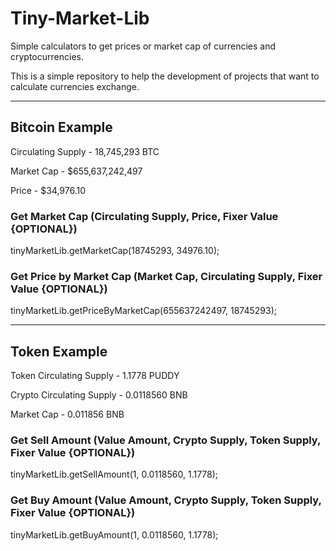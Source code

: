 # Tiny-Market-Lib
Simple calculators to get prices or market cap of currencies and cryptocurrencies.

This is a simple repository to help the development of projects that want to calculate currencies exchange.

<hr/>

## Bitcoin Example

Circulating Supply - 18,745,293 BTC

Market Cap - $655,637,242,497

Price - $34,976.10

### Get Market Cap (Circulating Supply, Price, Fixer Value {OPTIONAL})
tinyMarketLib.getMarketCap(18745293, 34976.10);

### Get Price by Market Cap (Market Cap, Circulating Supply, Fixer Value {OPTIONAL})
tinyMarketLib.getPriceByMarketCap(655637242497, 18745293);

<hr/>

## Token Example

Token Circulating Supply - 1.1778 PUDDY

Crypto Circulating Supply - 0.0118560 BNB

Market Cap - 0.011856 BNB

### Get Sell Amount (Value Amount, Crypto Supply, Token Supply, Fixer Value {OPTIONAL})
tinyMarketLib.getSellAmount(1, 0.0118560, 1.1778);

### Get Buy Amount (Value Amount, Crypto Supply, Token Supply, Fixer Value {OPTIONAL})
tinyMarketLib.getBuyAmount(1, 0.0118560, 1.1778);